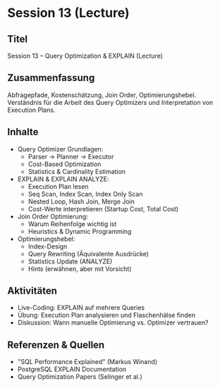 # Session 13 (Lecture)

## Titel

Session 13 – Query Optimization & EXPLAIN (Lecture)

## Zusammenfassung

Abfragepfade, Kostenschätzung, Join Order, Optimierungshebel. Verständnis für die Arbeit des Query Optimizers und Interpretation von Execution Plans.

## Inhalte

- Query Optimizer Grundlagen:
  - Parser → Planner → Executor
  - Cost-Based Optimization
  - Statistics & Cardinality Estimation
- EXPLAIN & EXPLAIN ANALYZE:
  - Execution Plan lesen
  - Seq Scan, Index Scan, Index Only Scan
  - Nested Loop, Hash Join, Merge Join
  - Cost-Werte interpretieren (Startup Cost, Total Cost)
- Join Order Optimierung:
  - Warum Reihenfolge wichtig ist
  - Heuristics & Dynamic Programming
- Optimierungshebel:
  - Index-Design
  - Query Rewriting (Äquivalente Ausdrücke)
  - Statistics Update (ANALYZE)
  - Hints (erwähnen, aber mit Vorsicht)

## Aktivitäten

- Live-Coding: EXPLAIN auf mehrere Queries
- Übung: Execution Plan analysieren und Flaschenhälse finden
- Diskussion: Wann manuelle Optimierung vs. Optimizer vertrauen?

## Referenzen & Quellen

- "SQL Performance Explained" (Markus Winand)
- PostgreSQL EXPLAIN Documentation
- Query Optimization Papers (Selinger et al.)
